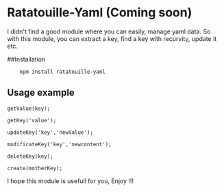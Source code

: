 Ratatouille-Yaml (Coming soon)
====================

I didn't find a good module where you can easily, manage yaml data.
So with this module, you can extract a key, find a key with recurvity, update it etc.

##Installation

```
    npm install ratatouille-yaml
```

## Usage example

```
getValue(key);
```
```
getKey('value');
```
```
updateKey('key','newValue');
```
```
modificateKey('key','newcontent');
```
```
deleteKey(key);
```
```
create(motherKey);
```

I hope this module is usefull for you, Enjoy !!!
